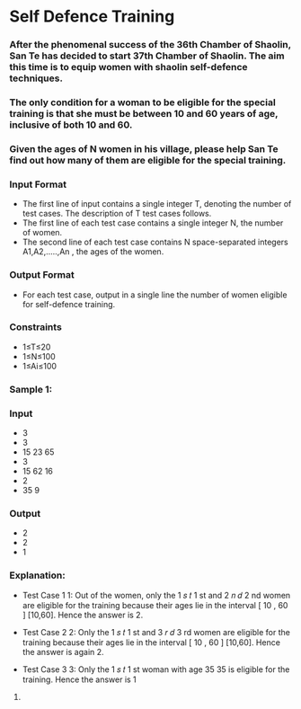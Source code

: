 # Self Defence Training
### After the phenomenal success of the 36th Chamber of Shaolin, San Te has decided to start 37th Chamber of Shaolin. The aim this time is to equip women with shaolin self-defence techniques.

### The only condition for a woman to be eligible for the special training is that she must be between 10 and 60 years of age, inclusive of both 10 and 60.

### Given the ages of N women in his village, please help San Te find out how many of them are eligible for the special training.

### Input Format
- The first line of input contains a single integer T, denoting the number of test cases. The description of T test cases follows.
- The first line of each test case contains a single integer N, the number of women.
- The second line of each test case contains N space-separated integers A1,A2,.....,An , the ages of the women.
### Output Format
- For each test case, output in a single line the number of women eligible for self-defence training.

### Constraints
- 1≤T≤20
- 1≤N≤100
- 1≤Ai≤100
### Sample 1:
### Input
- 3
- 3
- 15 23 65
- 3
- 15 62 16
- 2
- 35 9
### Output
- 2
- 2
- 1
### Explanation:
- Test Case 
1
1: Out of the women, only the 
1
𝑠
𝑡
1 
st
  and 
2
𝑛
𝑑
2 
nd
  women are eligible for the training because their ages lie in the interval 
[
10
,
60
]
[10,60]. Hence the answer is 2.

- Test Case 
2
2: Only the 
1
𝑠
𝑡
1 
st
  and 
3
𝑟
𝑑
3 
rd
  women are eligible for the training because their ages lie in the interval 
[
10
,
60
]
[10,60]. Hence the answer is again 2.

- Test Case 
3
3: Only the 
1
𝑠
𝑡
1 
st
  woman with age 
35
35 is eligible for the training. Hence the answer is 
1
1.